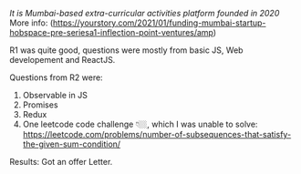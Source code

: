 *It is Mumbai-based extra-curricular activities platform founded in 2020*
More info: (https://yourstory.com/2021/01/funding-mumbai-startup-hobspace-pre-seriesa1-inflection-point-ventures/amp)

R1 was quite good, questions were mostly from basic JS, Web developement and ReactJS. 

Questions from R2 were:
1. Observable in JS
2. Promises
3. Redux
4. One leetcode code challenge 👇🏼, which I was unable to solve: 
https://leetcode.com/problems/number-of-subsequences-that-satisfy-the-given-sum-condition/

Results: Got an offer Letter.
